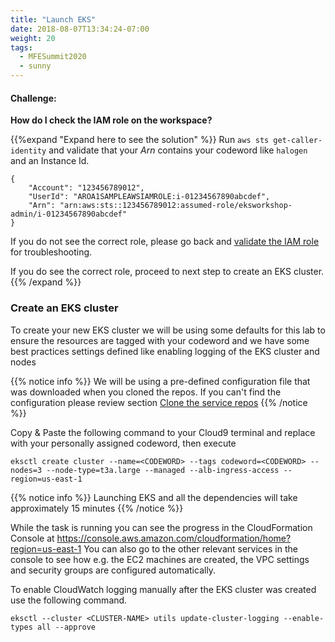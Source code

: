 ```yaml
---
title: "Launch EKS"
date: 2018-08-07T13:34:24-07:00
weight: 20
tags:
  - MFESummit2020
  - sunny
---
```



#### Challenge:
**How do I check the IAM role on the workspace?**

{{%expand "Expand here to see the solution" %}}
Run `aws sts get-caller-identity` and validate that your _Arn_ contains your codeword like `halogen` and an Instance Id.

```output
{
    "Account": "123456789012",
    "UserId": "AROA1SAMPLEAWSIAMROLE:i-01234567890abcdef",
    "Arn": "arn:aws:sts::123456789012:assumed-role/eksworkshop-admin/i-01234567890abcdef"
}
```

If you do not see the correct role, please go back and [validate the IAM role](/020_prerequisites/workspaceiam/#validate-the-iam-role) for troubleshooting.

If you do see the correct role, proceed to next step to create an EKS cluster.
{{% /expand %}}

### Create an EKS cluster

To create your new EKS cluster we will be using some defaults for this lab to ensure the resources are tagged with your codeword and we have some best practices settings defined like enabling logging of the EKS cluster and nodes 

{{% notice info %}}
We will be using a pre-defined configuration file that was downloaded when you cloned the repos. If you can't find the configuration please review section [Clone the service repos](/020_prerequisites/clone)
{{% /notice %}}

Copy & Paste the following command to your Cloud9 terminal and replace <CODEWORD> with your personally assigned codeword, then execute
```
eksctl create cluster --name=<CODEWORD> --tags codeword=<CODEWORD> --nodes=3 --node-type=t3a.large --managed --alb-ingress-access --region=us-east-1
```

{{% notice info %}}
Launching EKS and all the dependencies will take approximately 15 minutes
{{% /notice %}}


While the task is running you can see the progress in the CloudFormation Console at https://console.aws.amazon.com/cloudformation/home?region=us-east-1
You can also go to the other relevant services in the console to see how e.g. the EC2 machines are created, the VPC settings and security groups are configured automatically.

To enable CloudWatch logging manually after the EKS cluster was created use the following command.
 ```
eksctl --cluster <CLUSTER-NAME> utils update-cluster-logging --enable-types all --approve
```
